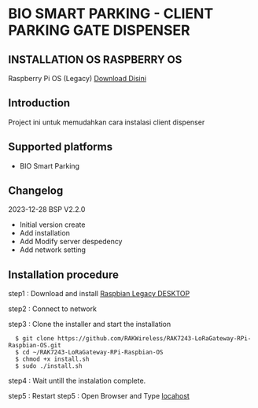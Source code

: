 # BIO SMART PARKING - CLIENT PARKING GATE DISPENSER


## INSTALLATION OS RASPBERRY OS 
Raspberry Pi OS (Legacy) [Download Disini](https://downloads.raspberrypi.com/raspios_oldstable_armhf/images/raspios_oldstable_armhf-2023-12-06/2023-12-05-raspios-bullseye-armhf.img.xz?_gl=1*lsl41n*_ga*MTYwNTczNjQyMC4xNzAyOTU1NDg4*_ga_22FD70LWDS*MTcwMzY5OTA1NS4zLjEuMTcwMzY5OTA3Mi4wLjAuMA..) 

##	Introduction 

Project ini untuk memudahkan cara instalasi client dispenser

##	Supported platforms

* BIO Smart Parking

##	Changelog
2023-12-28 BSP V2.2.0

* Initial version create
* Add installation
* Add Modify server despedency
* Add network setting

##	Installation procedure

step1 : Download and install [Raspbian Legacy DESKTOP](https://downloads.raspberrypi.com/raspios_oldstable_armhf/images/raspios_oldstable_armhf-2023-12-06/2023-12-05-raspios-bullseye-armhf.img.xz?_gl=1*lsl41n*_ga*MTYwNTczNjQyMC4xNzAyOTU1NDg4*_ga_22FD70LWDS*MTcwMzY5OTA1NS4zLjEuMTcwMzY5OTA3Mi4wLjAuMA..) 

step2 : Connect to network 

step3 : Clone the installer and start the installation

      $ git clone https://github.com/RAKWireless/RAK7243-LoRaGateway-RPi-Raspbian-OS.git
      $ cd ~/RAK7243-LoRaGateway-RPi-Raspbian-OS
      $ chmod +x install.sh
      $ sudo ./install.sh

step4 : Wait untill the instalation complete.
    
step5 : Restart 
step5 : Open Browser and Type [locahost](http://localhost)
